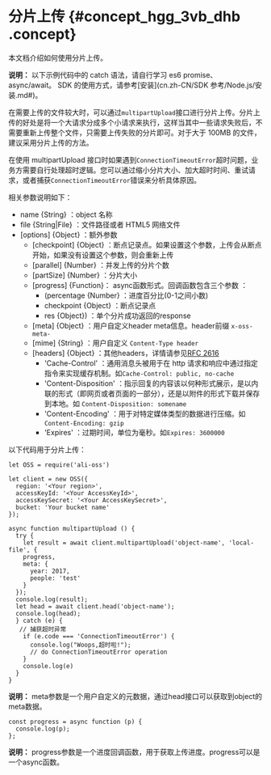 # 分片上传 {#concept_hgg_3vb_dhb .concept}

本文档介绍如何使用分片上传。

**说明：** 以下示例代码中的 catch 语法，请自行学习 es6 promise、async/await。 SDK 的使用方式，请参考[安装](cn.zh-CN/SDK 参考/Node.js/安装.md#)。

在需要上传的文件较大时，可以通过`multipartUpload`接口进行分片上传。分片上传的好处是将一个大请求分成多个小请求来执行，这样当其中一些请求失败后，不需要重新上传整个文件，只需要上传失败的分片即可。对于大于 100MB 的文件，建议采用分片上传的方法。

在使用 multipartUpload 接口时如果遇到`ConnectionTimeoutError`超时问题，业务方需要自行处理超时逻辑。您可以通过缩小分片大小、加大超时时间、重试请求，或者捕获`ConnectionTimeoutError`错误来分析具体原因。

相关参数说明如下：

-   name \{String\} ：object 名称
-   file \{String|File\} ：文件路径或者 HTML5 网络文件
-   \[options\] \{Object\} ：额外参数
    -   \[checkpoint\] \{Object\} ：断点记录点。如果设置这个参数，上传会从断点开始，如果没有设置这个参数，则会重新上传
    -   \[parallel\] \{Number\} ：并发上传的分片个数
    -   \[partSize\] \{Number\} ：分片大小
    -   \[progress\] \{Function\}： async函数形式。回调函数包含三个参数 ：
        -   \(percentage \{Number\} ：进度百分比\(0-1之间小数\)
        -   checkpoint \{Object\} ：断点记录点
        -   res \{Object\}\) ：单个分片成功返回的response
    -   \[meta\] \{Object\} ：用户自定义header meta信息。header前缀 `x-oss-meta-` 
    -   \[mime\] \{String\} ：用户自定义 `Content-Type header` 
    -   \[headers\] \{Object\} ：其他headers，详情请参见[RFC 2616](http://www.w3.org/Protocols/rfc2616/rfc2616.html) 
        -   'Cache-Control' ：通用消息头被用于在 http 请求和响应中通过指定指令来实现缓存机制。如`Cache-Control: public, no-cache` 
        -   'Content-Disposition' ：指示回复的内容该以何种形式展示，是以内联的形式（即网页或者页面的一部分），还是以附件的形式下载并保存到本地。如 `Content-Disposition: somename` 
        -   'Content-Encoding' ：用于对特定媒体类型的数据进行压缩。如`Content-Encoding: gzip` 
        -   'Expires' ：过期时间，单位为毫秒。如`Expires: 3600000` 

以下代码用于分片上传：

```language-js
let OSS = require('ali-oss')

let client = new OSS({
  region: '<Your region>',
  accessKeyId: '<Your AccessKeyId>',
  accessKeySecret: '<Your AccessKeySecret>',
  bucket: 'Your bucket name'
});

async function multipartUpload () {
  try {
    let result = await client.multipartUpload('object-name', 'local-file', {
    progress,
	meta: {
	  year: 2017,
	  people: 'test'
	}
  });
  console.log(result);
  let head = await client.head('object-name');
  console.log(head);
  } catch (e) {
   // 捕获超时异常
	if (e.code === 'ConnectionTimeoutError') {
	  console.log("Woops,超时啦!");
	  // do ConnectionTimeoutError operation
	}
    console.log(e)
  }
}

```

**说明：** meta参数是一个用户自定义的元数据，通过head接口可以获取到object的meta数据。

```language-js
const progress = async function (p) {
  console.log(p);
};

```

**说明：** progress参数是一个进度回调函数，用于获取上传进度。progress可以是一个async函数。

